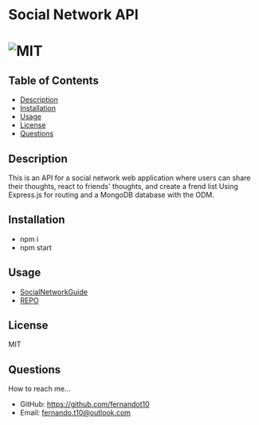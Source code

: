 # Social Network API

  # ![MIT](https://img.shields.io/badge/license-MIT-blue/style=plastic)

  ## Table of Contents
  - [Description](#description)
  - [Installation](#install)
  - [Usage](#usage)
  - [License](#license)
  - [Questions](#questions)
  

  ## Description

  This is an API for a social network web application where users can share their thoughts, react
  to friends' thoughts, and create a frend list Using Express.js for routing and a MongoDB database
  with the ODM.
  

  ## Installation

  - npm i 
  - npm start 
  

  ## Usage

  - [SocialNetworkGuide](https://drive.google.com/file/d/1Eq0zvQD-Xl1AsV_d4mjiQjUNsp7NGSNU/view?usp=share_link)
  - [REPO](https://github.com/fernandot10/socialNetworkApi)

  ## License 
  MIT
  
  ## Questions
  How to reach me...
  - GitHub: https://github.com/fernandot10
  - Email: fernando.t10@outlook.com

  